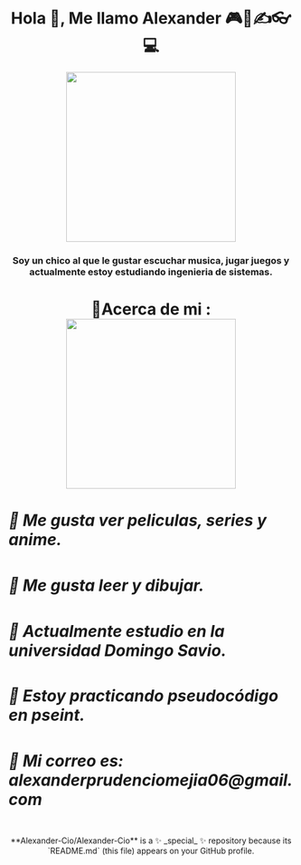  <h1 align="center">Hola 👋, Me llamo Alexander 🎮🎻✍👓💻</h1>
 <div id="header" align="center">
 <img src="https://media2.giphy.com/media/mj4ruS6mHkdKEdmwc1/giphy.gif?cid=ecf05e47ptc0uehwenyawhw399ahik6hy8gm57v3l8xwpiu8&rid=giphy.gif&ct=g" width="300" />
 <h3 align="center">Soy un chico al que le gustar escuchar musica, jugar juegos y actualmente estoy estudiando ingenieria de sistemas.
 </h1>
 <h1 aling="center">🎲Acerca de mi :
 <div id="header" align="center">
 <img src="https://media3.giphy.com/media/DSxKEQoQix9hC/giphy.gif?cid=ecf05e4758xq706u994x0p0j31z3gx5vikjiq5znb75x2gxf&rid=giphy.gif&ct=g" width="300" />
 <h5 align="left">📂 Me gusta ver peliculas, series y anime.
 <h5 align="left">📂 Me gusta leer y dibujar.
 <h5 align="left">📂 Actualmente estudio en la universidad Domingo Savio.
 <h5 align="left">📂 Estoy practicando pseudocódigo en pseint.
  <h5 align="left">📂 Mi correo es: alexanderprudenciomejia06@gmail.com </h1>
  </h1>
**Alexander-Cio/Alexander-Cio** is a ✨ _special_ ✨ repository because its `README.md` (this file) appears on your GitHub profile.


